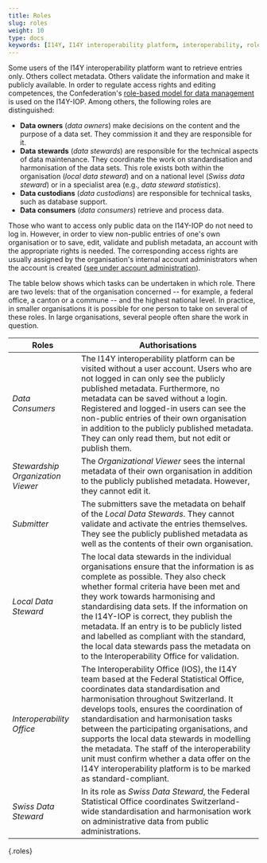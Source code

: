 ```yaml
---
title: Roles
slug: roles
weight: 10
type: docs
keywords: [I14Y, I14Y interoperability platform, interoperability, role-based model, Data Steward, Data Stewardship, Data Owner, Data Consumer]
---
```


Some users of the I14Y interoperability platform want to retrieve entries only. Others collect metadata. Others validate the information and make it publicly available. In order to regulate access rights and editing competences, the Confederation's [role-based model for data management](https://www.bfs.admin.ch/bfs/de/home/nadb/nadb.assetdetail.14965606.html) is used on the I14Y-IOP. Among others, the following roles are distinguished:

- __Data owners__ (_data owners_) make decisions on the content and the purpose of a data set. They commission it and they are responsible for it.
- __Data stewards__ (_data stewards_) are responsible for the technical aspects of data maintenance. They coordinate the work on standardisation and harmonisation of the data sets. This role exists both within the organisation (_local data steward_) and on a national level (_Swiss data steward_) or in a specialist area (e.g., _data steward statistics_).
- __Data custodians__ (_data custodians_) are responsible for technical tasks, such as database support.
- __Data consumers__ (_data consumers_) retrieve and process data.

Those who want to access only public data on the I14Y-IOP do not need to log in. However, in order to view non-public entries of one's own organisation or to save, edit, validate and publish metadata, an account with the appropriate rights is needed. The corresponding access rights are usually assigned by the organisation's internal account administrators when the account is created ([see under account administration](/handbook/de/gouvernanz/kontenverwaltung)). 

The table below shows which tasks can be undertaken in which role. There are two levels: that of the organisation concerned -- for example, a federal office, a canton or a commune -- and the highest national level. In practice, in smaller organisations it is possible for one person to take on several of these roles. In large organisations, several people often share the work in question.

| Roles | Authorisations |
| ----  | ---- |
| _Data Consumers_ | The I14Y interoperability platform can be visited without a user account. Users who are not logged in can only see the publicly published metadata. Furthermore, no metadata can be saved without a login. Registered and logged-in users can see the non-public entries of their own organisation in addition to the publicly published metadata. They can only read them, but not edit or publish them. |
| _Stewardship Organization Viewer_ | The _Organizational Viewer_ sees the internal metadata of their own organisation in addition to the publicly published metadata. However, they cannot edit it. |
| _Submitter_ | The submitters save the metadata on behalf of the _Local Data Stewards_. They cannot validate and activate the entries themselves. They see the publicly published metadata as well as the contents of their own organisation. |
| _Local Data Steward_ | The local data stewards in the individual organisations ensure that the information is as complete as possible. They also check whether formal criteria have been met and they work towards harmonising and standardising data sets. If the information on the I14Y-IOP is correct, they publish the metadata. If an entry is to be publicly listed and labelled as compliant with the standard, the local data stewards pass the metadata on to the Interoperability Office for validation. |
| _Interoperability Office_ | The Interoperability Office (IOS), the I14Y team based at the Federal Statistical Office, coordinates data standardisation and harmonisation throughout Switzerland. It develops tools, ensures the coordination of standardisation and harmonisation tasks between the participating organisations, and supports the local data stewards in modelling the metadata. The staff of the interoperability unit must confirm whether a data offer on the I14Y interoperability platform is to be marked as standard-compliant. |
| _Swiss Data Steward_ | In its role as _Swiss Data Steward_, the Federal Statistical Office coordinates Switzerland-wide standardisation and harmonisation work on administrative data from public administrations. |
{.roles}